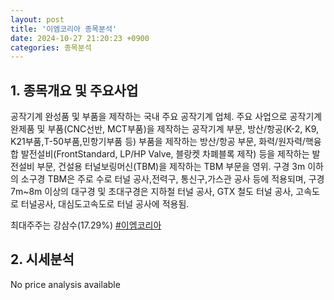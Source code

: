 ```yaml
---
layout: post
title: '이엠코리아 종목분석'
date: 2024-10-27 21:20:23 +0900
categories: 종목분석
---
```


## 1. 종목개요 및 주요사업

공작기계 완성품 및 부품을 제작하는 국내 주요 공작기계 업체. 주요 사업으로 공작기계 완제품 및 부품(CNC선반, MCT부품)을 제작하는 공작기계 부문, 방산/항공(K-2,  K9, K21부품,T-50부품,민항기부품 등) 부품을 제작하는 방산/항공 부문, 화력/원자력/핵융합 발전설비(FrontStandard, LP/HP Valve, 블랑켓 차폐블록 제작) 등을 제작하는 발전설비 부문, 건설용 터널보링머신(TBM)을 제작하는 TBM 부문을 영위. 구경 3m 이하의 소구경 TBM은 주로 수로 터널 공사,전력구, 통신구,가스관 공사 등에 적용되며, 구경 7m~8m 이상의 대구경 및 초대구경은 지하철 터널 공사, GTX 철도 터널 공사, 고속도로 터널공사, 대심도고속도로 터널 공사에 적용됨.

최대주주는 강삼수(17.29%)
[#이엠코리아](#)

## 2. 시세분석

No price analysis available
